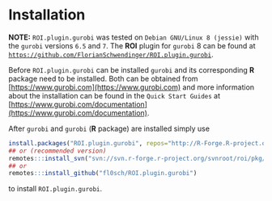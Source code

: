# Installation

**NOTE:** 
`ROI.plugin.gurobi` was tested on `Debian GNU/Linux 8 (jessie)` with the
`gurobi` versions `6.5` and `7`. The **ROI** plugin for `gurobi` 8
can be found at 
[`https://github.com/FlorianSchwendinger/ROI.plugin.gurobi`](https://github.com/FlorianSchwendinger/ROI.plugin.gurobi).

Before `ROI.plugin.gurobi` can be installed `gurobi` and its corresponding 
**R** package need to be installed. Both can be obtained from
[https://www.gurobi.com](https://www.gurobi.com) 
and more information about the installation can be found in the `Quick Start Guides` at
[https://www.gurobi.com/documentation](https://www.gurobi.com/documentation).    


After `gurobi` and `gurobi` (**R** package) are installed simply use
```r
install.packages("ROI.plugin.gurobi", repos="http://R-Forge.R-project.org")
## or (recommended version)
remotes:::install_svn("svn://svn.r-forge.r-project.org/svnroot/roi/pkg/ROI.plugin.gurobi")
## or
remotes:::install_github("fl0sch/ROI.plugin.gurobi")
```
to install `ROI.plugin.gurobi`.


